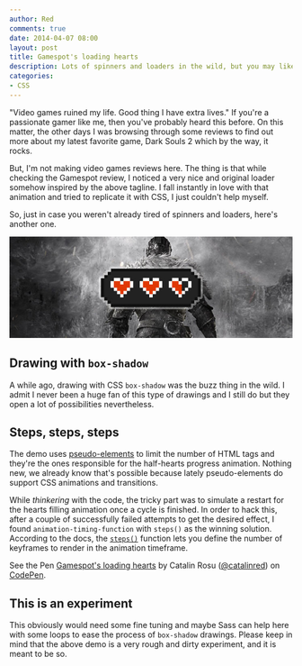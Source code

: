```yaml
---
author: Red
comments: true
date: 2014-04-07 08:00
layout: post
title: Gamespot's loading hearts
description: Lots of spinners and loaders in the wild, but you may like this loading hearts animation as well.
categories:
- CSS
---
```


"Video games ruined my life. Good thing I have extra lives." If you're a passionate gamer like me, then you've probably heard this before. On this matter, the other days I was browsing through some reviews to find out more about my latest favorite game, Dark Souls 2 which by the way, it rocks.

But, I'm not making video games reviews here. The thing is that while checking the Gamespot review, I noticed a very nice and original loader somehow inspired by the above tagline. I fall instantly in love with that animation and tried to replicate it with CSS, I just couldn't help myself. 

So, just in case you weren't already tired of spinners and loaders, here's another one.

![Gamespot's loading hearts](/wp-content/uploads/2014/04/gamespot-loading-hearts.jpg)

<!-- more -->

## Drawing with `box-shadow`

A while ago, drawing with CSS `box-shadow` was the buzz thing in the wild. I admit I never been a huge fan of this type of drawings and I still do but they open a lot of possibilities nevertheless.

## Steps, steps, steps
The demo uses [pseudo-elements](/before-after-pseudo-elements/) to limit the number of HTML tags and they're the ones responsible for the half-hearts progress animation. Nothing new, we already know that's possible because lately pseudo-elements do support CSS animations and transitions.

While *thinkering* with the code, the tricky part was to simulate a restart for the hearts filling animation once a cycle is finished. In order to hack this, after a couple of successfully failed attempts to get the desired effect, I found `animation-timing-function` with `steps()` as the winning solution. According to the docs, the [`steps()`](https://developer.mozilla.org/en/docs/Web/CSS/timing-function#The_steps()_class_of_timing-functions) function lets you define the number of keyframes to render in the animation timeframe.

<p data-height="268" data-theme-id="0" data-slug-hash="ugFpC" data-default-tab="result" class='codepen'>See the Pen <a href='http://codepen.io/catalinred/pen/ugFpC'>Gamespot's loading hearts</a> by Catalin Rosu (<a href='http://codepen.io/catalinred'>@catalinred</a>) on <a href='http://codepen.io'>CodePen</a>.</p>
<script async src="//codepen.io/assets/embed/ei.js"></script>

## This is an experiment

This obviously would need some fine tuning and maybe Sass can help here with some loops to ease the process of `box-shadow` drawings. Please keep in mind that the above demo is a very rough and dirty experiment, and it is meant to be so. 